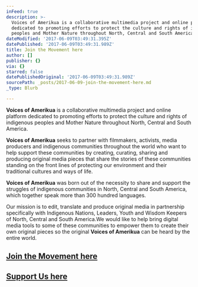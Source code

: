 ```yaml
---
inFeed: true
description: >-
  Voices of Amerikua is a collaborative multimedia project and online platform
  dedicated to promoting efforts to protect the culture and rights of indigenous
  peoples and Mother Nature throughout North, Central and South America.
dateModified: '2017-06-09T03:49:31.395Z'
datePublished: '2017-06-09T03:49:31.989Z'
title: Join the Movement here
author: []
publisher: {}
via: {}
starred: false
datePublishedOriginal: '2017-06-09T03:49:31.989Z'
sourcePath: _posts/2017-06-09-join-the-movement-here.md
_type: Blurb

---
```

**Voices of Amerikua** is a collaborative multimedia project and online platform dedicated to promoting efforts to protect the culture and rights of indigenous peoples and Mother Nature throughout North, Central and South America.

**Voices of Amerikua** seeks to partner with filmmakers, activists, media producers and indigenous communities throughout the world who want to help support these communities by creating, curating, sharing and producing original media pieces that share the stories of these communities standing on the front lines of protecting our environment and their traditional cultures and ways of life.

**Voices of Amerikua** was born out of the necessity to share and support the struggles of indigenous communities in North, Central and South America, which together speak more than 300 hundred languages.

Our mission is to edit, translate and produce original media in partnership specifically with Indigenous Nations, Leaders, Youth and Wisdom Keepers of North, Central and South America.We would like to help bring digital media tools to some of these communities to empower them to create their own original pieces so the original **Voices of Amerikua** can be heard by the entire world.

## [Join the Movement here][0]

## [Support Us here][1]

[0]: http://www.voicesofamerikua.net/join-voices-of-amerikua-an-emerging-media-alliance-and-web-p%22%20title=%22
[1]: http://www.voicesofamerikua.net/support-us%22%20title=%22